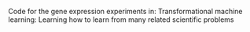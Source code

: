 Code for the gene expression experiments in:
Transformational machine learning: Learning how to learn from many related scientific problems